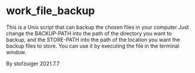 # work_file_backup
This is a Unix script that can backup the chosen files in your computer
Just change the BACKUP-PATH into the path of the directory you want to backup, and the STORE-PATH into the path of the location you want the backup files to store. 
You can use it by executing the file in the terminal window. 

By stofzuiger
2021.7.7
